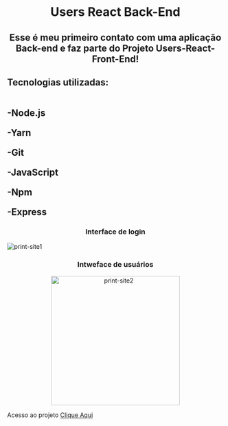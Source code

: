 <h1 align="center"> Users React Back-End </h1>
<h2 align="center">Esse é meu primeiro contato com uma aplicação Back-end e faz parte do Projeto Users-React-Front-End!</h2>

<h2>Tecnologias utilizadas:
 <br> <br>
  <p>-Node.js</p>
  <p>-Yarn</p>
  <p>-Git</p>
  <p>-JavaScript</p>
  <p>-Npm</p>
  <p>-Express</p>
</h2> 

<h3 align="center">Interface de login</h3>

<img src="https://github.com/EvertonDepla/Users-React-Back-End/blob/master/assets/React-login.png?raw=true" alt="print-site1">

<h3 align="center">Intweface de usuários</h3>

<div align="center">

<img src="" alt="print-site2" width="300px">

</div>

 <footer>
 <p>
  
  Acesso ao projeto <a href="https://users-react-app-everton.netlify.app" target="_blank">Clique Aqui <a>
  
 </p>
</footer>
